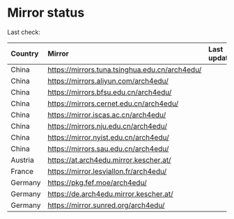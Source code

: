 <script src="./time.js"></script>
# Mirror status
Last check: <script type="text/javascript">localize(1724819095.4775107);</script>

|Country|Mirror|Last update|
|:------|:-----|:----------|
|China|https://mirrors.tuna.tsinghua.edu.cn/arch4edu/|<script type="text/javascript">localize(1724783862);</script>|
|China|https://mirrors.aliyun.com/arch4edu/|<script type="text/javascript">localize(1724783862);</script>|
|China|https://mirrors.bfsu.edu.cn/arch4edu/|<script type="text/javascript">localize(1724783862);</script>|
|China|https://mirrors.cernet.edu.cn/arch4edu/|<script type="text/javascript">localize(1724783862);</script>|
|China|https://mirror.iscas.ac.cn/arch4edu/|<script type="text/javascript">localize(1724783862);</script>|
|China|https://mirrors.nju.edu.cn/arch4edu/|<script type="text/javascript">localize(1724741237);</script>|
|China|https://mirror.nyist.edu.cn/arch4edu/|<script type="text/javascript">localize(1724741237);</script>|
|China|https://mirrors.sau.edu.cn/arch4edu/|<script type="text/javascript">localize(1724783862);</script>|
|Austria|https://at.arch4edu.mirror.kescher.at/|<script type="text/javascript">localize(1724783862);</script>|
|France|https://mirror.lesviallon.fr/arch4edu/|<script type="text/javascript">localize(1724783862);</script>|
|Germany|https://pkg.fef.moe/arch4edu/|<script type="text/javascript">localize(1724783862);</script>|
|Germany|https://de.arch4edu.mirror.kescher.at/|<script type="text/javascript">localize(1724783862);</script>|
|Germany|https://mirror.sunred.org/arch4edu/|<script type="text/javascript">localize(1724783862);</script>|

<script src="./tablefilter/tablefilter.js"></script>
<script src="./table.js"></script>